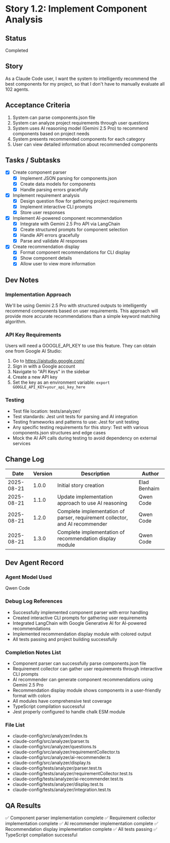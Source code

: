 # Story 1.2: Implement Component Analysis

## Status
Completed

## Story
As a Claude Code user, I want the system to intelligently recommend the best components for my project, so that I don't have to manually evaluate all 102 agents.

## Acceptance Criteria
1. System can parse components.json file
2. System can analyze project requirements through user questions
3. System uses AI reasoning model (Gemini 2.5 Pro) to recommend components based on project needs
4. System presents recommended components for each category
5. User can view detailed information about recommended components

## Tasks / Subtasks
- [x] Create component parser
  - [x] Implement JSON parsing for components.json
  - [x] Create data models for components
  - [x] Handle parsing errors gracefully
- [x] Implement requirement analysis
  - [x] Design question flow for gathering project requirements
  - [x] Implement interactive CLI prompts
  - [x] Store user responses
- [x] Implement AI-powered component recommendation
  - [x] Integrate with Gemini 2.5 Pro API via LangChain
  - [x] Create structured prompts for component selection
  - [x] Handle API errors gracefully
  - [x] Parse and validate AI responses
- [x] Create recommendation display
  - [x] Format component recommendations for CLI display
  - [x] Show component details
  - [x] Allow user to view more information

## Dev Notes
### Implementation Approach
We'll be using Gemini 2.5 Pro with structured outputs to intelligently recommend components based on user requirements. This approach will provide more accurate recommendations than a simple keyword matching algorithm.

### API Key Requirements
Users will need a GOOGLE_API_KEY to use this feature. They can obtain one from Google AI Studio:
1. Go to https://aistudio.google.com/
2. Sign in with a Google account
3. Navigate to "API Keys" in the sidebar
4. Create a new API key
5. Set the key as an environment variable: `export GOOGLE_API_KEY=your_api_key_here`

### Testing
- Test file location: tests/analyzer/
- Test standards: Jest unit tests for parsing and AI integration
- Testing frameworks and patterns to use: Jest for unit testing
- Any specific testing requirements for this story: Test with various components.json structures and edge cases
- Mock the AI API calls during testing to avoid dependency on external services

## Change Log
| Date | Version | Description | Author |
|------|---------|-------------|--------|
| 2025-08-21 | 1.0.0 | Initial story creation | Elad Benhaim |
| 2025-08-21 | 1.1.0 | Update implementation approach to use AI reasoning | Qwen Code |
| 2025-08-21 | 1.2.0 | Complete implementation of parser, requirement collector, and AI recommender | Qwen Code |
| 2025-08-21 | 1.3.0 | Complete implementation of recommendation display module | Qwen Code |

## Dev Agent Record
### Agent Model Used
Qwen Code

### Debug Log References
- Successfully implemented component parser with error handling
- Created interactive CLI prompts for gathering user requirements
- Integrated LangChain with Google Generative AI for AI-powered recommendations
- Implemented recommendation display module with colored output
- All tests passing and project building successfully

### Completion Notes List
- Component parser can successfully parse components.json file
- Requirement collector can gather user requirements through interactive CLI prompts
- AI recommender can generate component recommendations using Gemini 2.5 Pro
- Recommendation display module shows components in a user-friendly format with colors
- All modules have comprehensive test coverage
- TypeScript compilation successful
- Jest properly configured to handle chalk ESM module

### File List
- claude-config/src/analyzer/index.ts
- claude-config/src/analyzer/parser.ts
- claude-config/src/analyzer/questions.ts
- claude-config/src/analyzer/requirementCollector.ts
- claude-config/src/analyzer/ai-recommender.ts
- claude-config/src/analyzer/display.ts
- claude-config/tests/analyzer/parser.test.ts
- claude-config/tests/analyzer/requirementCollector.test.ts
- claude-config/tests/analyzer/ai-recommender.test.ts
- claude-config/tests/analyzer/display.test.ts
- claude-config/tests/analyzer/integration.test.ts

## QA Results
✅ Component parser implementation complete
✅ Requirement collector implementation complete
✅ AI recommender implementation complete
✅ Recommendation display implementation complete
✅ All tests passing
✅ TypeScript compilation successful